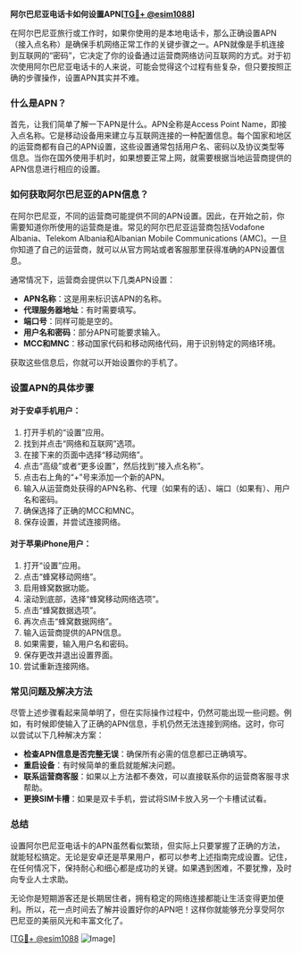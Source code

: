 **阿尔巴尼亚电话卡如何设置APN[[TG💪+ @esim1088](https://t.me/s/esim1088)]**

在阿尔巴尼亚旅行或工作时，如果你使用的是本地电话卡，那么正确设置APN（接入点名称）是确保手机网络正常工作的关键步骤之一。APN就像是手机连接到互联网的“密码”，它决定了你的设备通过运营商网络访问互联网的方式。对于初次使用阿尔巴尼亚电话卡的人来说，可能会觉得这个过程有些复杂，但只要按照正确的步骤操作，设置APN其实并不难。

### 什么是APN？

首先，让我们简单了解一下APN是什么。APN全称是Access Point Name，即接入点名称。它是移动设备用来建立与互联网连接的一种配置信息。每个国家和地区的运营商都有自己的APN设置，这些设置通常包括用户名、密码以及协议类型等信息。当你在国外使用手机时，如果想要正常上网，就需要根据当地运营商提供的APN信息进行相应的设置。

### 如何获取阿尔巴尼亚的APN信息？

在阿尔巴尼亚，不同的运营商可能提供不同的APN设置。因此，在开始之前，你需要知道你所使用的运营商是谁。常见的阿尔巴尼亚运营商包括Vodafone Albania、Telekom Albania和Albanian Mobile Communications (AMC)。一旦你知道了自己的运营商，就可以从官方网站或者客服那里获得准确的APN设置信息。

通常情况下，运营商会提供以下几类APN设置：
- **APN名称**：这是用来标识该APN的名称。
- **代理服务器地址**：有时需要填写。
- **端口号**：同样可能是空的。
- **用户名和密码**：部分APN可能要求输入。
- **MCC和MNC**：移动国家代码和移动网络代码，用于识别特定的网络环境。

获取这些信息后，你就可以开始设置你的手机了。

### 设置APN的具体步骤

#### 对于安卓手机用户：

1. 打开手机的“设置”应用。
2. 找到并点击“网络和互联网”选项。
3. 在接下来的页面中选择“移动网络”。
4. 点击“高级”或者“更多设置”，然后找到“接入点名称”。
5. 点击右上角的“+”号来添加一个新的APN。
6. 输入从运营商处获得的APN名称、代理（如果有的话）、端口（如果有）、用户名和密码。
7. 确保选择了正确的MCC和MNC。
8. 保存设置，并尝试连接网络。

#### 对于苹果iPhone用户：

1. 打开“设置”应用。
2. 点击“蜂窝移动网络”。
3. 启用蜂窝数据功能。
4. 滚动到底部，选择“蜂窝移动网络选项”。
5. 点击“蜂窝数据选项”。
6. 再次点击“蜂窝数据网络”。
7. 输入运营商提供的APN信息。
8. 如果需要，输入用户名和密码。
9. 保存更改并退出设置界面。
10. 尝试重新连接网络。

### 常见问题及解决方法

尽管上述步骤看起来简单明了，但在实际操作过程中，仍然可能出现一些问题。例如，有时候即使输入了正确的APN信息，手机仍然无法连接到网络。这时，你可以尝试以下几种解决方案：

- **检查APN信息是否完整无误**：确保所有必需的信息都已正确填写。
- **重启设备**：有时候简单的重启就能解决问题。
- **联系运营商客服**：如果以上方法都不奏效，可以直接联系你的运营商客服寻求帮助。
- **更换SIM卡槽**：如果是双卡手机，尝试将SIM卡放入另一个卡槽试试看。

### 总结

设置阿尔巴尼亚电话卡的APN虽然看似繁琐，但实际上只要掌握了正确的方法，就能轻松搞定。无论是安卓还是苹果用户，都可以参考上述指南完成设置。记住，在任何情况下，保持耐心和细心都是成功的关键。如果遇到困难，不要犹豫，及时向专业人士求助。

无论你是短期游客还是长期居住者，拥有稳定的网络连接都能让生活变得更加便利。所以，花一点时间去了解并设置好你的APN吧！这样你就能够充分享受阿尔巴尼亚的美丽风光和丰富文化了。

[[TG💪+ @esim1088](https://t.me/s/esim1088) ![Image](https://i.postimg.cc/4NQfJmqS/Snipaste-2025-05-13-00-14-12.png)]